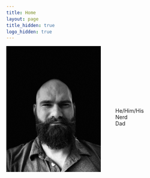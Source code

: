 ```yaml
---
title: Home
layout: page
title_hidden: true
logo_hidden: true
---
```


<img src="/static/blackandwhite.jpg" width="50%" align=left>
<div style="padding:15px; padding-top:150px; display:grid;">
	<ul style="list-style-type:none;">
	  <li></li>
	  <li>He/Him/His</li>
	  <li>Nerd</li>
	  <li>Dad</li>
	</ul>  
</div>
